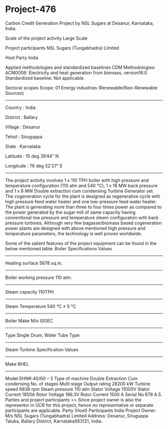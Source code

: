 # Project-476
Carbon Credit Generation Project by NSL Sugars at Desanur, Karnataka, India.

Scale of the project activity Large Scale

Project participants NSL Sugars (Tungabhadra) Limited

Host Party India

Applied methodologies and
standardized baselines
CDM Methodologies:
ACM0006: Electricity and heat generation from biomass, version16.0
Standardized baseline:
Not applicable.

Sectoral scopes Scope: 01 Energy industries (Renewable/Non-Renewable Sources)
______________
Country : India

District : Ballary

Village : Desanur

Tehsil : Siruguppa

State : Karnataka

Latitude : 15 deg 39’44” N

Longitude : 76 deg 52’27” E
_____________
The project activity involves 1 x 110 TPH boiler with high pressure and temperature configuration (110
atm and 540 °C), 1 x 18 MW back pressure and 1 x 8 MW Double extraction cum condensing Turbine
Generator set. The cogeneration cycle for the plant is designed as regenerative cycle with high pressure
feed water heater and one low-pressure feed water heater. The plant is generating more than three to
four times power as compared to the power generated by the sugar mill of same capacity having
conventional low pressure and temperature steam configuration with back pressure turbines.
Although very few bagasse/biomass based cogeneration power plants are designed with above
mentioned high pressure and temperature parameters, the technology is well proven worldwide.

Some of the salient features of the project equipment can be found in the below mentioned table:
Boiler Specifications Values
_______
Heating surface 5678 sq.m.
________
Boiler working pressure 110 atm.
_______
Steam capacity 110TPH
________
Steam Temperature 540 °C ± 5 °C
_________
Boiler Make M/s ISGEC
________
Type Single Drum, Water Tube Type
__________
Steam Turbine Specification Values
_______
Make BHEL
_________
Model EHNK-40/60 – 3
Type of machine Double Extraction Cum condensing
No. of stages Multi stage
Output rating 28200 kW
Turbine speed 6838 rpm
Steam pressure 110 atm
Stator Voltage 11000V
Stator Current 1850A
Rotor Voltage 186.3V
Rotor Current 1500 A
Serial No 678
A.5. Parties and project participants >>
Since project owner is also the representor in UCR for this project, hence no representative or separate
participants are applicable.
Party (Host) Participants
India Project Owner: M/s NSL Sugars (Tungabhadra) Limited
Address: Desanur, Siruguppa Taluka, Ballary District, Karnataka583121, India.

